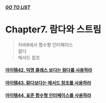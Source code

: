 ##### [GO TO LIST](../README.md)

# Chapter7. 람다와 스트림
> 자바8에서 함수형 인터페이스  
> 람다  
> 메서드 참조

#### [아이템42. 익명 클래스 보다는 람다를 사용하라](./item42/README.md)
#### [아이템43. 람다보다는 메서드 참조를 사용하라](./item43/README.md)
#### [아이템44. 표준 함수형 인터페이스를 사용하라](./item44/README.md)
